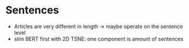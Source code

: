 # Sentences
- Articles are very different in length -> maybe operate on the sentence level
- slim BERT first with 2D TSNE: one component is amount of sentences